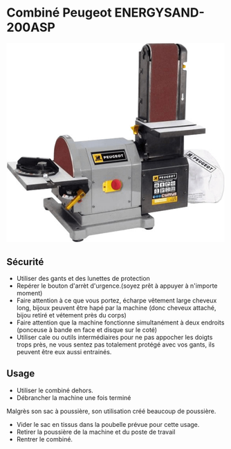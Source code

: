 # Combiné Peugeot ENERGYSAND-200ASP


![](assets/Combine_ponc.png)  

## Sécurité

- Utiliser des gants et des lunettes de protection
- Repérer le bouton d'arrèt d'urgence.(soyez prêt à appuyer à n'importe moment)
- Faire attention à ce que vous portez, écharpe vêtement large cheveux long, bijoux peuvent être hapé par la machine (donc cheveux attaché, bijou retiré et vétement près du corps)
- Faire attention que la machine fonctionne simultanément à deux endroits (ponceuse à bande en face et disque sur le coté)
- Utiliser cale ou outils intermédiaires pour ne pas appocher les doigts trops près, ne vous sentez pas totalement protégé avec vos gants, ils peuvent être eux aussi entrainés.

## Usage

- Utiliser le combiné dehors.
- Débrancher la machine une fois terminé

Malgrès son sac à poussière, son utilisation créé beaucoup de poussière.
- Vider le sac en tissus dans la poubelle prévue pour cette usage.
- Retirer la poussière de la machine et du poste de travail
- Rentrer le combiné.






